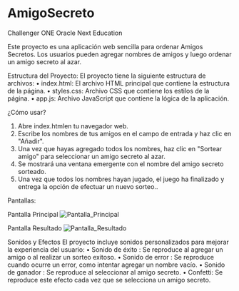 # AmigoSecreto
Challenger ONE Oracle Next Education

Este proyecto es una aplicación web sencilla para ordenar Amigos Secretos. Los usuarios pueden agregar nombres de amigos y luego ordenar un amigo secreto al azar.

Estructura del Proyecto:
El proyecto tiene la siguiente estructura de archivos:
•	index.html: El archivo HTML principal que contiene la estructura de la página.
•	styles.css: Archivo CSS que contiene los estilos de la página.
•	app.js: Archivo JavaScript que contiene la lógica de la aplicación.

¿Cómo usar?
1.	Abre index.htmlen tu navegador web.
2.	Escribe los nombres de tus amigos en el campo de entrada y haz clic en "Añadir".
3.	Una vez que hayas agregado todos los nombres, haz clic en "Sortear amigo" para seleccionar un amigo secreto al azar.
4.	Se mostrará una ventana emergente con el nombre del amigo secreto sorteado.
5.	Una vez que todos los nombres hayan jugado, el juego ha finalizado y entrega la opción de efectuar un nuevo sorteo..

Pantallas:

Pantalla Principal
![Pantalla_Principal](https://github.com/user-attachments/assets/630883b6-1380-474b-90ef-5cae0d0ac571)

Pantalla Resultado
![Pantalla_Resultado](https://github.com/user-attachments/assets/01b6cb64-d336-41d5-ab16-c37aa230ba88)




Sonidos y Efectos
El proyecto incluye sonidos personalizados para mejorar la experiencia del usuario:
•	Sonido de éxito : Se reproduce al agregar un amigo o al realizar un sorteo exitoso.
•	Sonido de error : Se reproduce cuando ocurre un error, como intentar agregar un nombre vacío.
•	Sonido de ganador : Se reproduce al seleccionar al amigo secreto.
•	Confetti: Se reproduce este efecto  cada vez que se selecciona un amigo secreto.


